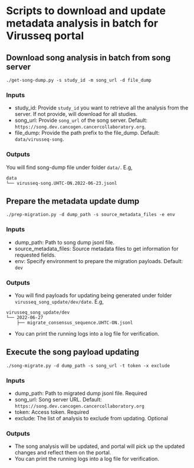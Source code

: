 # Scripts to download and update metadata analysis in batch for Virusseq portal

## Download song analysis in batch from song server
```
./get-song-dump.py -s study_id -m song_url -d file_dump
```
### Inputs
- study_id: Provide `study_id` you want to retrieve all the analysis from the server. If not provide, will download for all studies.
- song_url: Provide `song_url` of the song server. Default: `https://song.dev.cancogen.cancercollaboratory.org`.
- file_dump: Provide the path prefix to the file_dump. Default: `data/virusseq-song`.

### Outputs
You will find song-dump file under folder `data/`. E.g,
```
data
└── virusseq-song.UHTC-ON.2022-06-23.jsonl
```



## Prepare the metadata update dump
```
./prep-migration.py -d dump_path -s source_metadata_files -e env
```
### Inputs
- dump_path: Path to song dump jsonl file.
- source_metadata_files: Source metadata files to get information for requested fields.
- env: Specify environment to prepare the migration payloads. Default: `dev`

### Outputs
- You will find payloads for updating being generated under folder `virusseq_song_update/dev/date`. E.g,
```
virusseq_song_update/dev
└── 2022-06-27
    ├── migrate_consensus_sequence.UHTC-ON.jsonl
```
- You can print the running logs into a log file for verification.



## Execute the song payload updating
```
./song-migrate.py -d dump_path -s song_url -t token -x exclude
```

### Inputs
- dump_path: Path to migrated dump jsonl file. Required
- song_url: Song server URL. Default: `https://song.dev.cancogen.cancercollaboratory.org`
- token: Access token. Required
- exclude: The list of analysis to exclude from updating. Optional

### Outputs
- The song analysis will be updated, and portal will pick up the updated changes and reflect them on the portal. 
- You can print the running logs into a log file for verification.

